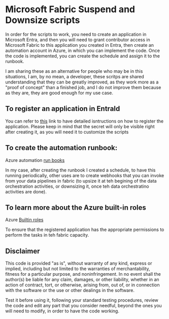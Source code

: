 # Microsoft Fabric Suspend and Downsize scripts 

In order for the scripts to work, you need to create an application in Microsoft Entra, and then you will need to grant contributor access in Microsoft Fabric to this application you created in Entra, then create an automation account in Azure, in which you can implement the code. Once the code is implemented, you can create the schedule and assign it to the runbook.

I am sharing these as an alternative for people who may be in this situations, I am, by no mean, a developer, these scritps are shared understanding that they can be greatly improved, as they work more as a "proof of concept" than a finished job, and I do not improve them because as they are, they are good enough for my use case.


## To register an application in EntraId
You can refer to [this](https://learn.microsoft.com/en-us/entra/identity-platform/quickstart-register-app?tabs=certificate) link to have detailed isntructions on how to register the application. Please keep in mind that the secret will only be visible right after creating it, as you will need it to customize the scripts


## To create the automation runbook:

Azure automation [run books](https://learn.microsoft.com/en-us/azure/automation/overview)

In my case, after creating the runbook I created a schedule, to have this running periodically, other uses are to create webhooks that you can invoke from your data pipelines in fabric (to upsize it at teh begining of the data orchestration activities, or downsizing it, once teh data orchestratino activities are done).


## To learn more about the Azure built-in roles
Azure [Builtin roles](https://learn.microsoft.com/en-us/azure/role-based-access-control/built-in-roles)

To ensure that the registered application has the appropriate permissions to perform the tasks in teh fabric capacity.

## Disclaimer

This code is provided "as is", without warranty of any kind, express or implied, including but not limited to the warranties of merchantability, fitness for a particular purpose, and noninfringement. In no event shall the author(s) be liable for any claim, damages, or other liability, whether in an action of contract, tort, or otherwise, arising from, out of, or in connection with the software or the use or other dealings in the software.

Test it before using it, following your standard testing procedures, review the code and edit any part that you consider needful, beyond the ones you will need to modify, in order to have the code working.
